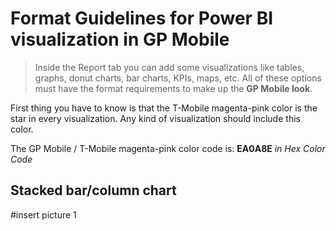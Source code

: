 # Format Guidelines for Power BI visualization in GP Mobile

> Inside the Report tab you can add some visualizations like tables, graphs, donut charts, bar charts, KPIs, maps, etc. All of these options must have the format requirements to make up the **GP Mobile look**. 


First thing you have to know is that the T-Mobile magenta-pink color is the star in every visualization. Any kind of visualization should include this color.

The GP Mobile / T-Mobile magenta-pink color code is: **EA0A8E** _in Hex Color Code_


## Stacked bar/column chart

#insert picture 1


